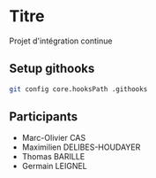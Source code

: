 # Titre
Projet d'intégration continue

## Setup githooks
```bash
git config core.hooksPath .githooks
```

## Participants
 - Marc-Olivier CAS
 - Maximilien DELIBES-HOUDAYER
 - Thomas BARILLE
 - Germain LEIGNEL